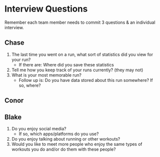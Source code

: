 # Interview Questions

Remember each team member needs to commit 3 questions & an individual interview.

## Chase
1. The last time you went on a run, what sort of statistics did you view for your run?
    * If there are: Where did you save these statistics
2. Tell me how you keep track of your runs currently? (they may not)
3. What is your most memorable run?
    * Follow up is: Do you have data stored about this run somewhere? If so, where?



## Conor


## Blake
1. Do you enjoy social media?
    * If so, which apps/platforms do you use?
2. Do you enjoy talking about running or other workouts?
3. Would you like to meet more people who enjoy the same types of workouts you do and/or do them with these people?
